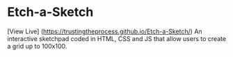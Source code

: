 # Etch-a-Sketch

[View Live] (https://trustingtheprocess.github.io/Etch-a-Sketch/) An interactive sketchpad coded in HTML, CSS and JS that allow users to create a grid up to 100x100.